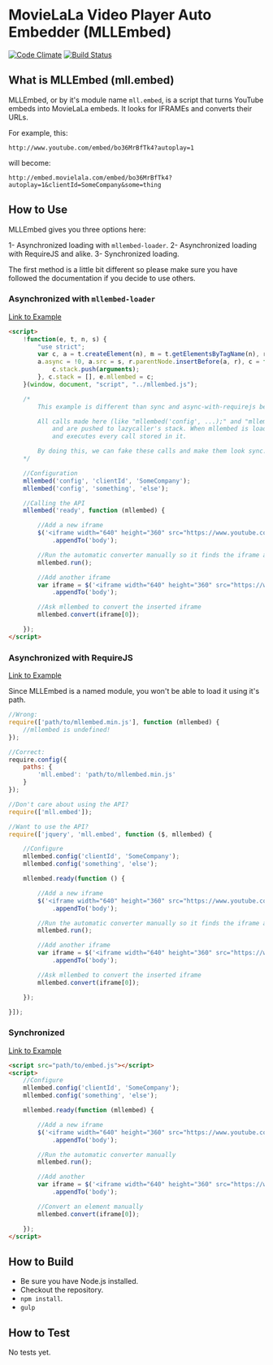 # MovieLaLa Video Player Auto Embedder (MLLEmbed)

[![Code Climate](https://codeclimate.com/github/movielala/video-player-auto-embedder/badges/gpa.svg)](https://codeclimate.com/github/movielala/video-player-auto-embedder)
[![Build Status](https://travis-ci.org/movielala/video-player-auto-embedder.svg)](https://travis-ci.org/movielala/video-player-auto-embedder)

## What is MLLEmbed (mll.embed)

MLLEmbed, or by it's module name `mll.embed`, is a script that turns YouTube embeds into MovieLaLa embeds.
It looks for IFRAMEs and converts their URLs.

For example, this:
```
http://www.youtube.com/embed/bo36MrBfTk4?autoplay=1
```
will become:
```
http://embed.movielala.com/embed/bo36MrBfTk4?autoplay=1&clientId=SomeCompany&some=thing
```

## How to Use

MLLEmbed gives you three options here:

1- Asynchronized loading with `mllembed-loader`.
2- Asynchronized loading with RequireJS and alike.
3- Synchronized loading.

The first method is a little bit different so please make sure you have followed the documentation if you decide to use others.

### Asynchronized with `mllembed-loader`

[Link to Example](/examples/async-with-loader.html)

```html
<script>
    !function(e, t, n, s) {
        "use strict";
        var c, a = t.createElement(n), m = t.getElementsByTagName(n), r = m[0];
        a.async = !0, a.src = s, r.parentNode.insertBefore(a, r), c = function() {
            c.stack.push(arguments);
        }, c.stack = [], e.mllembed = c;
    }(window, document, "script", "../mllembed.js");

    /*
        This example is different than sync and async-with-requirejs because it uses mllembed-loader and it's lazycaller.

        All calls made here (like "mllembed('config', ...);" and "mllembed('ready', ...);") are not actually run
            and are pushed to lazycaller's stack. When mllembed is loaded, it looks for the "lazycaller.stack" array
            and executes every call stored in it.

        By doing this, we can fake these calls and make them look sync.
    */

    //Configuration
    mllembed('config', 'clientId', 'SomeCompany');
    mllembed('config', 'something', 'else');

    //Calling the API
    mllembed('ready', function (mllembed) {

        //Add a new iframe
        $('<iframe width="640" height="360" src="https://www.youtube.com/embed/zf_cb_Nw5zY?rel=0&amp;controls=0&amp;showinfo=0" frameborder="0" allowfullscreen></iframe>')
            .appendTo('body');

        //Run the automatic converter manually so it finds the iframe above
        mllembed.run();

        //Add another iframe
        var iframe = $('<iframe width="640" height="360" src="https://www.youtube-nocookie.com/embed/_cLvpJY2deo?showinfo=0" frameborder="0" allowfullscreen></iframe>')
            .appendTo('body');

        //Ask mllembed to convert the inserted iframe
        mllembed.convert(iframe[0]);

    });
</script>
```


### Asynchronized with RequireJS

[Link to Example](/examples/async-with-requirejs.html)

Since MLLEmbed is a named module, you won't be able to load it using it's path.

```javascript
//Wrong:
require(['path/to/mllembed.min.js'], function (mllembed) {
    //mllembed is undefined!
});

//Correct:
require.config({
    paths: {
        'mll.embed': 'path/to/mllembed.min.js'
    }
});

//Don't care about using the API?
require(['mll.embed']);

//Want to use the API?
require(['jquery', 'mll.embed', function ($, mllembed) {

    //Configure
    mllembed.config('clientId', 'SomeCompany');
    mllembed.config('something', 'else');

    mllembed.ready(function () {

        //Add a new iframe
        $('<iframe width="640" height="360" src="https://www.youtube.com/embed/zf_cb_Nw5zY?rel=0&amp;controls=0&amp;showinfo=0" frameborder="0" allowfullscreen></iframe>')
            .appendTo('body');

        //Run the automatic converter manually so it finds the iframe above
        mllembed.run();

        //Add another iframe
        var iframe = $('<iframe width="640" height="360" src="https://www.youtube-nocookie.com/embed/_cLvpJY2deo?showinfo=0" frameborder="0" allowfullscreen></iframe>')
            .appendTo('body');

        //Ask mllembed to convert the inserted iframe
        mllembed.convert(iframe[0]);

    });

}]);
```

### Synchronized

[Link to Example](/examples/sync.html)

```html
<script src="path/to/embed.js"></script>
<script>
    //Configure
    mllembed.config('clientId', 'SomeCompany');
    mllembed.config('something', 'else');

    mllembed.ready(function (mllembed) {

        //Add a new iframe
        $('<iframe width="640" height="360" src="https://www.youtube.com/embed/zf_cb_Nw5zY?rel=0&amp;controls=0&amp;showinfo=0" frameborder="0" allowfullscreen></iframe>')
            .appendTo('body');

        //Run the automatic converter manually
        mllembed.run();

        //Add another
        var iframe = $('<iframe width="640" height="360" src="https://www.youtube-nocookie.com/embed/_cLvpJY2deo?showinfo=0" frameborder="0" allowfullscreen></iframe>')
            .appendTo('body');

        //Convert an element manually
        mllembed.convert(iframe[0]);

    });
</script>
```

## How to Build

- Be sure you have Node.js installed.
- Checkout the repository.
- `npm install`.
- `gulp`

## How to Test

No tests yet.